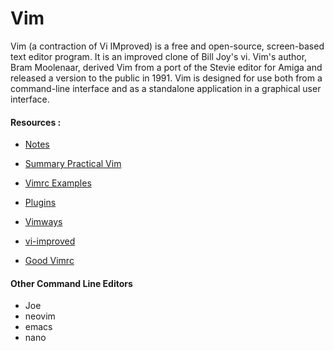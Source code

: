 # Vim

Vim (a contraction of Vi IMproved) is a free and open-source, screen-based text editor program. It is an improved clone of Bill Joy's vi. Vim's author, Bram Moolenaar, derived Vim from a port of the Stevie editor for Amiga and released a version to the public in 1991. Vim is designed for use both from a command-line interface and as a standalone application in a graphical user interface.

#### Resources : 

- [Notes](notes.md)
- [Summary Practical Vim](practical_vim/index.md)

- [Vimrc Examples](vimrc.md)
- [Plugins](https://vimawesome.com/)

- [Vimways](https://vimways.org/2019/)

- [vi-improved](https://www.vi-improved.org/recommendations/)

- [Good Vimrc](https://github.com/nelstrom/dotfiles)

#### Other Command Line Editors

- Joe
- neovim
- emacs
- nano

